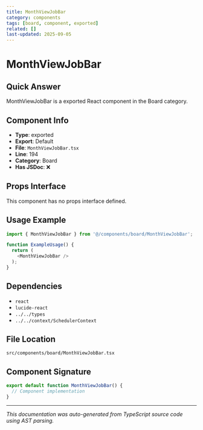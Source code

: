 ```yaml
---
title: MonthViewJobBar
category: components
tags: [board, component, exported]
related: []
last-updated: 2025-09-05
---
```


# MonthViewJobBar

## Quick Answer
MonthViewJobBar is a exported React component in the Board category.

## Component Info

- **Type**: exported
- **Export**: Default
- **File**: `MonthViewJobBar.tsx`
- **Line**: 194
- **Category**: Board
- **Has JSDoc**: ❌

## Props Interface

This component has no props interface defined.

## Usage Example

```typescript
import { MonthViewJobBar } from '@/components/board/MonthViewJobBar';

function ExampleUsage() {
  return (
    <MonthViewJobBar />
  );
}
```

## Dependencies


- `react`
- `lucide-react`
- `../../types`
- `../../context/SchedulerContext`


## File Location

`src/components/board/MonthViewJobBar.tsx`

## Component Signature

```typescript
export default function MonthViewJobBar() { 
  // Component implementation
}
```

---

*This documentation was auto-generated from TypeScript source code using AST parsing.*